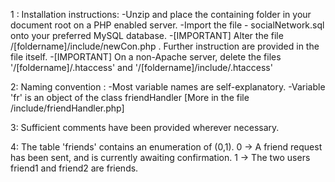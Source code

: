 
1 : Installation instructions:
    -Unzip and place the containing folder in your document root on a PHP enabled server.
    -Import the file - socialNetwork.sql onto your preferred MySQL database.
    -[IMPORTANT] Alter the file /[foldername]/include/newCon.php . Further instruction are provided in the file itself.
    -[IMPORTANT] On a non-Apache server, delete the files '/[foldername]/.htaccess' and '/[foldername]/include/.htaccess'

2: Naming convention :
    -Most variable names are self-explanatory.
    -Variable 'fr' is an object of the class friendHandler [More in the file /include/friendHandler.php] 

3: Sufficient comments have been provided wherever necessary. 

4: The table 'friends' contains an enumeration of (0,1).
   0 -> A friend request has been sent, and is currently awaiting confirmation.
   1 -> The two users friend1 and friend2 are friends. 
